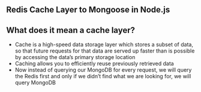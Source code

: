 ## Redis Cache Layer to Mongoose in Node.js

## What does it mean a cache layer?

- Cache is a high-speed data storage layer which stores a subset of data, so that future requests for that data are served up faster than is possible by accessing the data’s primary storage location
- Caching allows you to efficiently reuse previously retrieved data
- Now instead of querying our MongoDB for every request, we will query the Redis first and only if we didn’t find what we are looking for, we will query MongoDB
